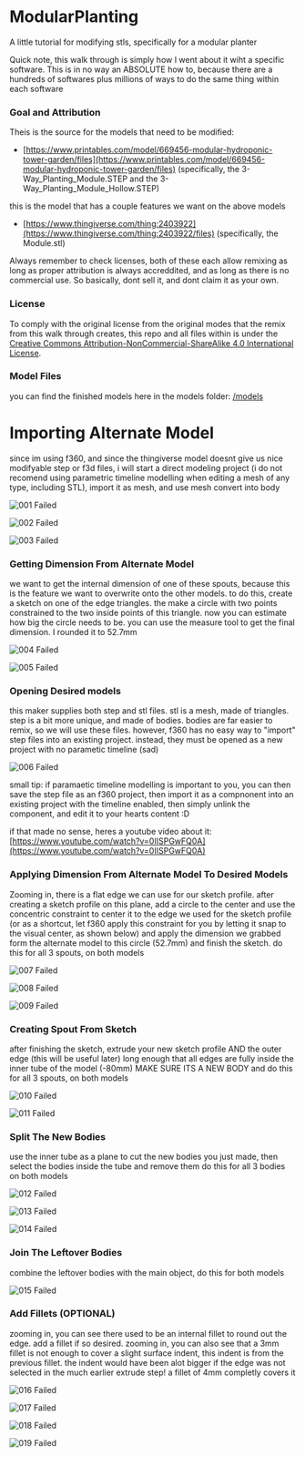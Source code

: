# ModularPlanting
A little tutorial for modifying stls, specifically for a modular planter

Quick note, this walk through is simply how I went about it wiht a specific software. This is in no way an ABSOLUTE how to, because there are a hundreds of softwares plus millions of ways to do the same thing within each software

### Goal and Attribution
Theis is the source for the models that need to be modified:
- [https://www.printables.com/model/669456-modular-hydroponic-tower-garden/files](https://www.printables.com/model/669456-modular-hydroponic-tower-garden/files) (specifically, the 3-Way_Planting_Module.STEP and the 3-Way_Planting_Module_Hollow.STEP)

this is the model that has a couple features we want on the above models
- [https://www.thingiverse.com/thing:2403922](https://www.thingiverse.com/thing:2403922/files) (specifically, the Module.stl)

Always remember to check licenses, both of these each allow remixing as long as proper attribution is always accreddited, and as long as there is no commercial use. So basically, dont sell it, and dont claim it as your own.

### License
To comply with the original license from the original modes that the remix from this walk through creates, this repo and all files within is under the [Creative Commons Attribution-NonCommercial-ShareAlike 4.0 International License](https://creativecommons.org/licenses/by-nc-sa/4.0/).

### Model Files
you can find the finished models here in the models folder: [/models](./models)

# Importing Alternate Model
since im using f360, and since the thingiverse model doesnt give us nice modifyable step or f3d files, i will start a direct modeling project (i do not recomend using parametric timeline modelling when editing a mesh of any type, including STL), import it as mesh, and use mesh convert into body

![001 Failed](./assets/001.PNG)

![002 Failed](./assets/002.png)

![003 Failed](./assets/003.png)

### Getting Dimension From Alternate Model
we want to get the internal dimension of one of these spouts, because this is the feature we want to overwrite onto the other models. to do this, create a sketch on one of the edge triangles. the make a circle with two points constrained to the two inside points of this triangle. now you can estimate how big the circle needs to be. you can use the measure tool to get the final dimension. I rounded it to 52.7mm

![004 Failed](./assets/004.png)

![005 Failed](./assets/005.png)

### Opening Desired models
this maker supplies both step and stl files. stl is a mesh, made of triangles. step is a bit more unique, and made of bodies. bodies are far easier to remix, so we will use these files. however, f360 has no easy way to "import" step files into an existing project. instead, they must be opened as a new project with no parametic timeline (sad)

![006 Failed](./assets/006.png)

small tip: if paramaetic timeline modelling is important to you, you can then save the step file as an f360 project, then import it as a compnonent into an existing project with the timeline enabled, then simply unlink the component, and edit it to your hearts content :D

if that made no sense, heres a youtube video about it: [https://www.youtube.com/watch?v=0IISPGwFQ0A](https://www.youtube.com/watch?v=0IISPGwFQ0A)

### Applying Dimension From Alternate Model To Desired Models
Zooming in, there is a flat edge we can use for our sketch profile. after creating a sketch profile on this plane, add a circle to the center and use the concentric constraint to center it to the edge we used for the sketch profile (or as a shortcut, let f360 apply this constraint for you by letting it snap to the visual center, as shown below) and apply the dimension we grabbed form the alternate model to this circle (52.7mm) and finish the sketch. do this for all 3 spouts, on both models

![007 Failed](./assets/007.png)

![008 Failed](./assets/008.png)

![009 Failed](./assets/009.png)

### Creating Spout From Sketch
after finishing the sketch, extrude your new sketch profile AND the outer edge (this will be useful later) long enough that all edges are fully inside the inner tube of the model (-80mm) MAKE SURE ITS A NEW BODY and do this for all 3 spouts, on both models

![010 Failed](./assets/010.png)

![011 Failed](./assets/011.png)

### Split The New Bodies
use the inner tube as a plane to cut the new bodies you just made, then select the bodies inside the tube and remove them do this for all 3 bodies on both models

![012 Failed](./assets/012.png)

![013 Failed](./assets/013.png)

![014 Failed](./assets/014.png)

### Join The Leftover Bodies
combine the leftover bodies with the main object, do this for both models

![015 Failed](./assets/015.png)

### Add Fillets (OPTIONAL)
zooming in, you can see there used to be an internal fillet to round out the edge. add a fillet if so desired. zooming in, you can also see that a 3mm fillet is not enough to cover a slight surface indent, this indent is from the previous fillet. the indent would have been alot bigger if the edge was not selected in the much earlier extrude step! a fillet of 4mm completly covers it

![016 Failed](./assets/016.png)

![017 Failed](./assets/017.png)

![018 Failed](./assets/018.png)

![019 Failed](./assets/019.png)
